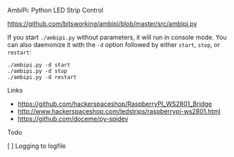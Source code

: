 AmbiPi: Python LED Strip Control

https://github.com/bitsworking/ambipi/blob/master/src/ambipi.py

If you start `./ambipi.py` without parameters, it will run in console mode.
You can also daemonize it with the `-d` option followed by either `start`, `stop`,
or `restart`: 

    ./ambipi.py -d start
    ./ambipi.py -d stop
    ./ambipi.py -d restart

Links

* https://github.com/hackerspaceshop/RaspberryPI_WS2801_Bridge
* http://www.hackerspaceshop.com/ledstrips/raspberrypi-ws2801.html
* https://github.com/doceme/py-spidev

Todo

[ ] Logging to logfile
